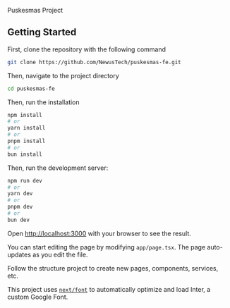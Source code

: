 Puskesmas Project

## Getting Started

First, clone the repository with the following command

```bash
git clone https://github.com/NewusTech/puskesmas-fe.git
```

Then, navigate to the project directory

```bash
cd puskesmas-fe
```

Then, run the installation

```bash
npm install
# or
yarn install
# or
pnpm install
# or
bun install
```

Then, run the development server:

```bash
npm run dev
# or
yarn dev
# or
pnpm dev
# or
bun dev
```

Open [http://localhost:3000](http://localhost:3000) with your browser to see the result.

You can start editing the page by modifying `app/page.tsx`. The page auto-updates as you edit the file.

Follow the structure project to create new pages, components, services, etc.

This project uses [`next/font`](https://nextjs.org/docs/basic-features/font-optimization) to automatically optimize and load Inter, a custom Google Font.
